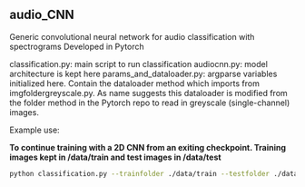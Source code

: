 ## audio_CNN

Generic convolutional neural network for audio classification with spectrograms
Developed in Pytorch

classification.py: main script to run classification
audiocnn.py: model architecture is kept here
params_and_dataloader.py: argparse variables initialized here. Contain the dataloader method which imports from imgfoldergreyscale.py. As name suggests this dataloader is modified from the folder method in the Pytorch repo to read in greyscale (single-channel) images.

Example use:  

**To continue training with a 2D CNN from an exiting checkpoint. Training images kept in /data/train and test images in /data/test**
```bash
python classification.py --trainfolder ./data/train --testfolder ./data/test --outfolder 2d --orientation 2D --l1channels 18 --l2channels 36 --l3channels 72 --num_epochs 31 --kernelsize 11 --cnn ./2d/2017-12-07_13-31-05_cnn_epoch20.pth
```
